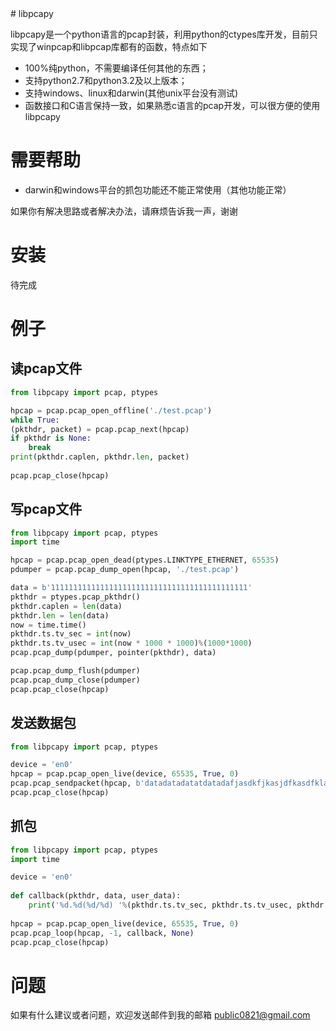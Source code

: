 <meta http-equiv="content-type" content="text/html; charset=UTF-8">
# libpcapy

libpcapy是一个python语言的pcap封装，利用python的ctypes库开发，目前只实现了winpcap和libpcap库都有的函数，特点如下

- 100%纯python，不需要编译任何其他的东西；
- 支持python2.7和python3.2及以上版本；
- 支持windows、linux和darwin(其他unix平台没有测试)
- 函数接口和C语言保持一致，如果熟悉c语言的pcap开发，可以很方便的使用libpcapy

# 需要帮助

- darwin和windows平台的抓包功能还不能正常使用（其他功能正常）

如果你有解决思路或者解决办法，请麻烦告诉我一声，谢谢

# 安装

待完成

# 例子

## 读pcap文件
```python
from libpcapy import pcap, ptypes

hpcap = pcap.pcap_open_offline('./test.pcap')
while True:
(pkthdr, packet) = pcap.pcap_next(hpcap)
if pkthdr is None:
    break
print(pkthdr.caplen, pkthdr.len, packet)
    
pcap.pcap_close(hpcap)
```

## 写pcap文件
```python
from libpcapy import pcap, ptypes
import time

hpcap = pcap.pcap_open_dead(ptypes.LINKTYPE_ETHERNET, 65535)
pdumper = pcap.pcap_dump_open(hpcap, './test.pcap')

data = b'11111111111111111111111111111111111111111111'
pkthdr = ptypes.pcap_pkthdr()
pkthdr.caplen = len(data)
pkthdr.len = len(data)
now = time.time()
pkthdr.ts.tv_sec = int(now)
pkthdr.ts.tv_usec = int(now * 1000 * 1000)%(1000*1000)
pcap.pcap_dump(pdumper, pointer(pkthdr), data)

pcap.pcap_dump_flush(pdumper)
pcap.pcap_dump_close(pdumper)
pcap.pcap_close(hpcap)
```

## 发送数据包
```python
from libpcapy import pcap, ptypes

device = 'en0'
hpcap = pcap.pcap_open_live(device, 65535, True, 0)
pcap.pcap_sendpacket(hpcap, b'datadatadatatdatadafjasdkfjkasjdfkasdfklajsdfjlksafls') 
pcap.pcap_close(hpcap) 
```

## 抓包
```python
from libpcapy import pcap, ptypes
import time

device = 'en0'
    
def callback(pkthdr, data, user_data):
    print('%d.%d(%d/%d) '%(pkthdr.ts.tv_sec, pkthdr.ts.tv_usec, pkthdr.caplen, pkthdr.len), data)
    
hpcap = pcap.pcap_open_live(device, 65535, True, 0)
pcap.pcap_loop(hpcap, -1, callback, None)
pcap.pcap_close(hpcap)  
```


# 问题

如果有什么建议或者问题，欢迎发送邮件到我的邮箱 public0821@gmail.com
